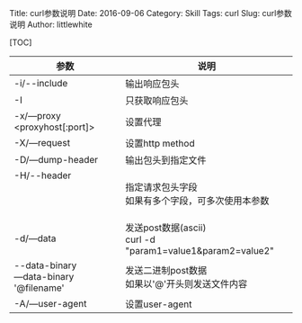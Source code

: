 Title: curl参数说明 
Date: 2016-09-06
Category: Skill
Tags: curl
Slug: curl参数说明
Author: littlewhite

[TOC]

参数 | 说明 
--- | --- 
-i/--include | 输出响应包头
-I | 只获取响应包头
-x/—proxy <proxyhost[:port]> | 设置代理 
-X/—request <command> | 设置http method
-D/—dump-header <file> | 输出包头到指定文件
-H/--header <header> | 指定请求包头字段 </br>如果有多个字段，可多次使用本参数
-d/—data <data> | 发送post数据(ascii)</br> curl -d "param1=value1&param2=value2"
--data-binary <data> </br>—data-binary '@filename'|发送二进制post数据</br>如果以'@'开头则发送文件内容
-A/—user-agent <agent string> | 设置user-agent
